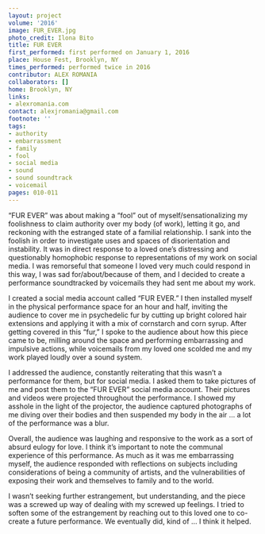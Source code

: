 ```yaml
---
layout: project
volume: '2016'
image: FUR_EVER.jpg
photo_credit: Ilona Bito
title: FUR EVER
first_performed: first performed on January 1, 2016
place: House Fest, Brooklyn, NY
times_performed: performed twice in 2016
contributor: ALEX ROMANIA
collaborators: []
home: Brooklyn, NY
links:
- alexromania.com
contact: alexjromania@gmail.com
footnote: ''
tags:
- authority
- embarrassment
- family
- fool
- social media
- sound
- sound soundtrack
- voicemail
pages: 010-011
---
```


“FUR EVER” was about making a “fool” out of myself/sensationalizing my foolishness to claim authority over my body (of work), letting it go, and reckoning with the estranged state of a familial relationship. I sank into the foolish in order to investigate uses and spaces of disorientation and instability. It was in direct response to a loved one’s distressing and questionably homophobic response to representations of my work on social media. I was remorseful that someone I loved very much could respond in this way, I was sad for/about/because of them, and I decided to create a performance soundtracked by voicemails they had sent me about my work.

I created a social media account called “FUR EVER.” I then installed myself in the physical performance space for an hour and half, inviting the audience to cover me in psychedelic fur by cutting up bright colored hair extensions and applying it with a mix of cornstarch and corn syrup. After getting covered in this “fur,” I spoke to the audience about how this piece came to be, milling around the space and performing embarrassing and impulsive actions, while voicemails from my loved one scolded me and my work played loudly over a sound system.

I addressed the audience, constantly reiterating that this wasn’t a performance for them, but for social media. I asked them to take pictures of me and post them to the “FUR EVER” social media account. Their pictures and videos were projected throughout the performance. I showed my asshole in the light of the projector, the audience captured photographs of me diving over their bodies and then suspended my body in the air … a lot of the performance was a blur.

Overall, the audience was laughing and responsive to the work as a sort of absurd eulogy for love. I think it’s important to note the communal experience of this performance. As much as it was me embarrassing myself, the audience responded with reflections on subjects including considerations of being a community of artists, and the vulnerabilities of exposing their work and themselves to family and to the world.

I wasn’t seeking further estrangement, but understanding, and the piece was a screwed up way of dealing with my screwed up feelings. I tried to soften some of the estrangement by reaching out to this loved one to co-create a future performance. We eventually did, kind of … I think it helped.
